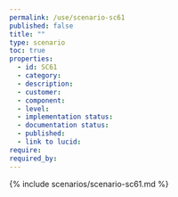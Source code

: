 ```yaml
---
permalink: /use/scenario-sc61
published: false
title: ""
type: scenario
toc: true
properties:
  - id: SC61
  - category:
  - description:
  - customer:
  - component:
  - level:
  - implementation status:
  - documentation status:
  - published:
  - link to lucid:
require:
required_by:
---
```


{% include scenarios/scenario-sc61.md %}
